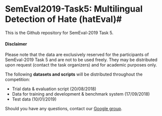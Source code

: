 # SemEval2019-Task5: Multilingual Detection of Hate (hatEval)#

This is the Github repository for SemEval-2019 Task 5.

#### Disclaimer ####
Please note that the data are exclusively reserved for the participants of SemEval-2019 Task 5 and are not to be used freely. 
They may be distributed upon request (contact the task organizers) and for academic purposes only.  
  
The following **datasets and scripts** will be distributed throughout the competition:
* Trial data & evaluation script (20/08/2018)
* Data for training and development & benchmark system (17/09/2018)
* Test data (10/01/2019)

Should you have any questions, contact our [Google group](https://groups.google.com/forum/#!forum/semeval2019-task5-hateval).
